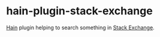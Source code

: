 # hain-plugin-stack-exchange
[Hain](https://github.com/appetizermonster/hain) plugin helping to search something in [Stack Exchange](https://github.com/StackExchange).
